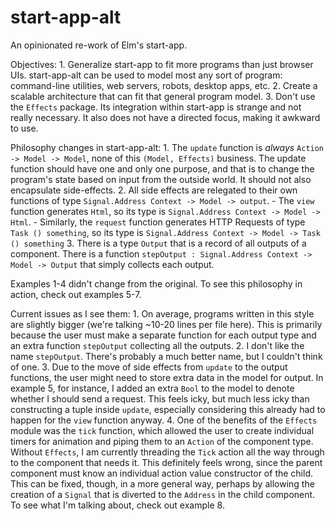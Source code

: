 start-app-alt
=============

An opinionated re-work of Elm's start-app.

Objectives:
    1. Generalize start-app to fit more programs than just browser UIs. start-app-alt can be used to model most any sort of program: command-line utilities, web servers, robots, desktop apps, etc.
    2. Create a scalable architecture that can fit that general program model.
    3. Don't use the `Effects` package. Its integration within start-app is strange and not really necessary. It also does not have a directed focus, making it awkward to use.

Philosophy changes in start-app-alt:
    1. The `update` function is *always* `Action -> Model -> Model`, none of this `(Model, Effects)` business. The update function should have one and only one purpose, and that is to change the program's state based on input from the outside world. It should not also encapsulate side-effects.
    2. All side effects are relegated to their own functions of type `Signal.Address Context -> Model -> output`.
        - The `view` function generates `Html`, so its type is `Signal.Address Context -> Model -> Html`.
        - Similarly, the `request` function generates HTTP Requests of type `Task () something`, so its type is `Signal.Address Context -> Model -> Task () something`
    3. There is a type `Output` that is a record of all outputs of a component. There is a function `stepOutput : Signal.Address Context -> Model -> Output` that simply collects each output.

Examples 1-4 didn't change from the original. To see this philosophy in action, check out examples 5-7. 

Current issues as I see them:
    1. On average, programs written in this style are slightly bigger (we're talking ~10-20 lines per file here). This is primarily because the user must make a separate function for each output type and an extra function `stepOutput` collecting all the outputs.
    2. I don't like the name `stepOutput`. There's probably a much better name, but I couldn't think of one.
    3. Due to the move of side effects from `update` to the output functions, the user might need to store extra data in the model for output. In example 5, for instance, I added an extra `Bool` to the model to denote whether I should send a request. This feels icky, but much less icky than constructing a tuple inside `update`, especially considering this already had to happen for the `view` function anyway.
    4. One of the benefits of the `Effects` module was the `tick` function, which allowed the user to create individual timers for animation and piping them to an `Action` of the component type. Without `Effects`, I am currently threading the `Tick` action all the way through to the component that needs it. This definitely feels wrong, since the parent component must know an individual action value constructor of the child. This can be fixed, though, in a more general way, perhaps by allowing the creation of a `Signal` that is diverted to the `Address` in the child component. To see what I'm talking about, check out example 8.